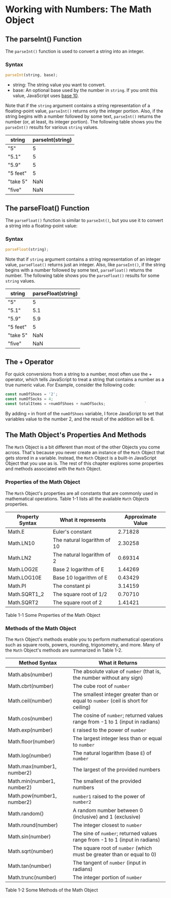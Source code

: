 # Working with Numbers: The Math Object

## The parseInt() Function

The `parseInt()` function is used to convert a string into an integer.

### Syntax

```javascript
parseInt(string, base);
```

-   string: The string value you want to convert.
-   base: An optional base used by the number in `string`. If you omit
    this value, JavaScript uses
    <a href="https://www.twinkl.co.nz/teaching-wiki/base-10"
    target="_blank">base 10</a>.

Note that if the `string` argument contains a string representation of a
floating-point value, `parseInt()` returns only the integer portion.
Also, if the string begins with a number followed by some text,
`parseInt()` returns the number (or, at least, its integer portion). The
following table shows you the `parseInt()` results for various `string`
values.

| string   | parseInt(string) |
| -------- | ---------------- |
| "5"      | 5                |
| "5.1"    | 5                |
| "5.9"    | 5                |
| "5 feet" | 5                |
| "take 5" | NaN              |
| "five"   | NaN              |

## The parseFloat() Function

The `parseFloat()` function is similar to `parseInt()`, but you use it
to convert a string into a floating-point value:

### Syntax

```javascript
parseFloat(string);
```

Note that if `string` argument contains a string representation of an
integer value, `parseFloat()` returns just an integer. Also, like
`parseInt()`, if the string begins with a number followed by some text,
`parseFloat()` returns the number. The following table shows you the
`parseFloat()` results for some `string` values.

| string   | parseFloat(string) |
| -------- | ------------------ |
| "5"      | 5                  |
| "5.1"    | 5.1                |
| "5.9"    | 5.9                |
| "5 feet" | 5                  |
| "take 5" | NaN                |
| "five"   | NaN                |

## The `+` Operator

For quick conversions from a string to a number, most often use the +
operator, which tells JavaScript to treat a string that contains a
number as a true numeric value. For Example, consider the following
code:

```javascript
const numOfShoes = '2';
const numOfSocks = 4;
const totalItems = +numOfShoes + numOfSocks;                 `
```

By adding `+` in front of the `numOfShoes` variable, I force JavaScript
to set that variables value to the number 2, and the result of the
addition will be 6.

## The Math Object's Properties And Methods

The `Math` Object is a bit different than most of the other Objects you
come across. That's because you never create an instance of the `Math`
Object that gets stored in a variable. Instead, the `Math` Object is a
built-in JavaScript Object that you use as is. The rest of this chapter
explores some properties and methods associated with the `Math` Object.

### Properties of the Math Object

The `Math` Object's properties are all constants that are commonly used
in mathematical operations. Table 1-1 lists all the available `Math`
Objects properties.

| Property Syntax | What it represents          | Approximate Value |
| --------------- | --------------------------- | ----------------- |
| Math.E          | Euler's constant            | 2.71828           |
| Math.LN10       | The natural logarithm of 10 | 2.30258           |
| Math.LN2        | The natural logarithm of 2  | 0.69314           |
| Math.LOG2E      | Base 2 logarithm of E       | 1.44269           |
| Math.LOG10E     | Base 10 logarithm of E      | 0.43429           |
| Math.PI         | The constant pi             | 3.14159           |
| Math.SQRT1_2    | The square root of 1/2      | 0.70710           |
| Math.SQRT2      | The square root of 2        | 1.41421           |

Table 1-1 Some Properties of the Math Object

### Methods of the Math Object

The `Math` Object's methods enable you to perform mathematical
operations such as square roots, powers, rounding, trigonometry, and
more. Many of the `Math` Object's methods are summarized in Table 1-2.

| Method Syntax              | What it Returns                                                                    |
| -------------------------- | ---------------------------------------------------------------------------------- |
| Math.abs(number)           | The absolute value of `number` (that is, the number without any sign)              |
| Math.cbrt(number)          | The cube root of `number`                                                          |
| Math.ceil(number)          | The smallest integer greater than or equal to `number` (ceil is short for ceiling) |
| Math.cos(number)           | The cosine of `number`; returned values range from -1 to 1 (input in radians)      |
| Math.exp(number)           | `E` raised to the power of `number`                                                |
| Math.floor(number)         | The largest integer less than or equal to `number`                                 |
| Math.log(number)           | The natural logarithm (base `E`) of `number`                                       |
| Math.max(number1, number2) | The largest of the provided numbers                                                |
| Math.min(number1, number2) | The smallest of the provided numbers                                               |
| Math.pow(number1, number2) | `number1` raised to the power of `number2`                                         |
| Math.random()              | A random number between 0 (inclusive) and 1 (exclusive)                            |
| Math.round(number)         | The integer closest to `number`                                                    |
| Math.sin(number)           | The sine of `number`; returned values range from -1 to 1 (input in radians)        |
| Math.sqrt(number)          | The square root of `number` (which must be greater than or equal to 0)             |
| Math.tan(number)           | The tangent of `number` (input in radians)                                         |
| Math.trunc(number)         | The integer portion of `number`                                                    |

Table 1-2 Some Methods of the Math Object
